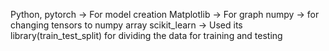 Python, pytorch -> For model creation
Matplotlib -> For graph
numpy -> for changing tensors to numpy array
scikit_learn -> Used its library(train_test_split) for dividing the data for training and testing
